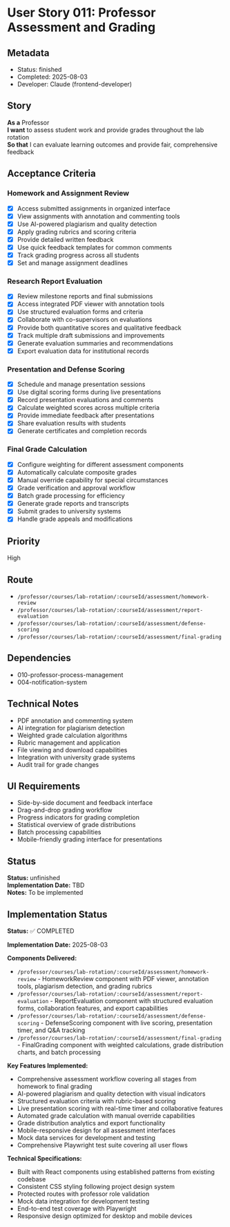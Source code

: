 # User Story 011: Professor Assessment and Grading

## Metadata
- Status: finished
- Completed: 2025-08-03
- Developer: Claude (frontend-developer)

## Story
**As a** Professor  
**I want** to assess student work and provide grades throughout the lab rotation  
**So that** I can evaluate learning outcomes and provide fair, comprehensive feedback

## Acceptance Criteria

### Homework and Assignment Review
- [x] Access submitted assignments in organized interface
- [x] View assignments with annotation and commenting tools
- [x] Use AI-powered plagiarism and quality detection
- [x] Apply grading rubrics and scoring criteria
- [x] Provide detailed written feedback
- [x] Use quick feedback templates for common comments
- [x] Track grading progress across all students
- [x] Set and manage assignment deadlines

### Research Report Evaluation
- [x] Review milestone reports and final submissions
- [x] Access integrated PDF viewer with annotation tools
- [x] Use structured evaluation forms and criteria
- [x] Collaborate with co-supervisors on evaluations
- [x] Provide both quantitative scores and qualitative feedback
- [x] Track multiple draft submissions and improvements
- [x] Generate evaluation summaries and recommendations
- [x] Export evaluation data for institutional records

### Presentation and Defense Scoring
- [x] Schedule and manage presentation sessions
- [x] Use digital scoring forms during live presentations
- [x] Record presentation evaluations and comments
- [x] Calculate weighted scores across multiple criteria
- [x] Provide immediate feedback after presentations
- [x] Share evaluation results with students
- [x] Generate certificates and completion records

### Final Grade Calculation
- [x] Configure weighting for different assessment components
- [x] Automatically calculate composite grades
- [x] Manual override capability for special circumstances
- [x] Grade verification and approval workflow
- [x] Batch grade processing for efficiency
- [x] Generate grade reports and transcripts
- [x] Submit grades to university systems
- [x] Handle grade appeals and modifications

## Priority
High

## Route
- `/professor/courses/lab-rotation/:courseId/assessment/homework-review`
- `/professor/courses/lab-rotation/:courseId/assessment/report-evaluation`
- `/professor/courses/lab-rotation/:courseId/assessment/defense-scoring`
- `/professor/courses/lab-rotation/:courseId/assessment/final-grading`

## Dependencies
- 010-professor-process-management
- 004-notification-system

## Technical Notes
- PDF annotation and commenting system
- AI integration for plagiarism detection
- Weighted grade calculation algorithms
- Rubric management and application
- File viewing and download capabilities
- Integration with university grade systems
- Audit trail for grade changes

## UI Requirements
- Side-by-side document and feedback interface
- Drag-and-drop grading workflow
- Progress indicators for grading completion
- Statistical overview of grade distributions
- Batch processing capabilities
- Mobile-friendly grading interface for presentations


## Status
**Status:** unfinished  
**Implementation Date:** TBD  
**Notes:** To be implemented
## Implementation Status
**Status:** ✅ COMPLETED

**Implementation Date:** 2025-08-03

**Components Delivered:**
- `/professor/courses/lab-rotation/:courseId/assessment/homework-review` - HomeworkReview component with PDF viewer, annotation tools, plagiarism detection, and grading rubrics
- `/professor/courses/lab-rotation/:courseId/assessment/report-evaluation` - ReportEvaluation component with structured evaluation forms, collaboration features, and export capabilities
- `/professor/courses/lab-rotation/:courseId/assessment/defense-scoring` - DefenseScoring component with live scoring, presentation timer, and Q&A tracking
- `/professor/courses/lab-rotation/:courseId/assessment/final-grading` - FinalGrading component with weighted calculations, grade distribution charts, and batch processing

**Key Features Implemented:**
- Comprehensive assessment workflow covering all stages from homework to final grading
- AI-powered plagiarism and quality detection with visual indicators
- Structured evaluation criteria with rubric-based scoring
- Live presentation scoring with real-time timer and collaborative features
- Automated grade calculation with manual override capabilities
- Grade distribution analytics and export functionality
- Mobile-responsive design for all assessment interfaces
- Mock data services for development and testing
- Comprehensive Playwright test suite covering all user flows

**Technical Specifications:**
- Built with React components using established patterns from existing codebase
- Consistent CSS styling following project design system
- Protected routes with professor role validation
- Mock data integration for development testing
- End-to-end test coverage with Playwright
- Responsive design optimized for desktop and mobile devices